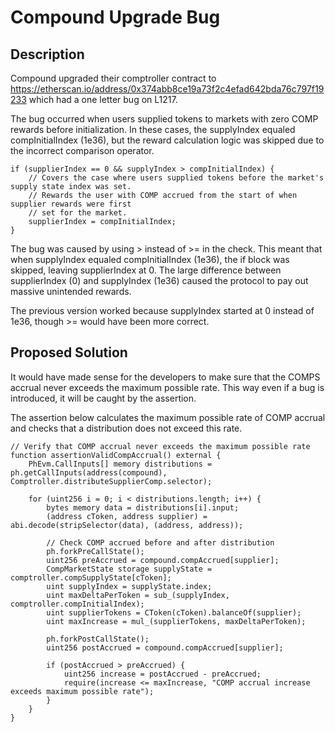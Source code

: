 # Compound Upgrade Bug

## Description

Compound upgraded their comptroller contract to <https://etherscan.io/address/0x374abb8ce19a73f2c4efad642bda76c797f19233> which had a one letter bug on L1217.

The bug occurred when users supplied tokens to markets with zero COMP rewards before initialization. In these cases, the supplyIndex equaled compInitialIndex (1e36), but the reward calculation logic was skipped due to the incorrect comparison operator.

```solidity
if (supplierIndex == 0 && supplyIndex > compInitialIndex) {
    // Covers the case where users supplied tokens before the market's supply state index was set.
    // Rewards the user with COMP accrued from the start of when supplier rewards were first
    // set for the market.
    supplierIndex = compInitialIndex;
}
```

The bug was caused by using > instead of >= in the check. This meant that when supplyIndex equaled compInitialIndex (1e36), the if block was skipped, leaving supplierIndex at 0. The large difference between supplierIndex (0) and supplyIndex (1e36) caused the protocol to pay out massive unintended rewards.

The previous version worked because supplyIndex started at 0 instead of 1e36, though >= would have been more correct.

## Proposed Solution

It would have made sense for the developers to make sure that the COMPS accrual never exceeds the maximum possible rate.
This way even if a bug is introduced, it will be caught by the assertion.

The assertion below calculates the maximum possible rate of COMP accrual and checks that a distribution does not exceed this rate.

```solidity
// Verify that COMP accrual never exceeds the maximum possible rate
function assertionValidCompAccrual() external {
    PhEvm.CallInputs[] memory distributions = ph.getCallInputs(address(compound), Comptroller.distributeSupplierComp.selector);

    for (uint256 i = 0; i < distributions.length; i++) {
        bytes memory data = distributions[i].input;
        (address cToken, address supplier) = abi.decode(stripSelector(data), (address, address));

        // Check COMP accrued before and after distribution
        ph.forkPreCallState();
        uint256 preAccrued = compound.compAccrued[supplier];
        CompMarketState storage supplyState = comptroller.compSupplyState[cToken];
        uint supplyIndex = supplyState.index;
        uint maxDeltaPerToken = sub_(supplyIndex, comptroller.compInitialIndex);
        uint supplierTokens = CToken(cToken).balanceOf(supplier);
        uint maxIncrease = mul_(supplierTokens, maxDeltaPerToken);

        ph.forkPostCallState();
        uint256 postAccrued = compound.compAccrued[supplier];

        if (postAccrued > preAccrued) {
            uint256 increase = postAccrued - preAccrued;
            require(increase <= maxIncrease, "COMP accrual increase exceeds maximum possible rate");
        }
    }
}
```
